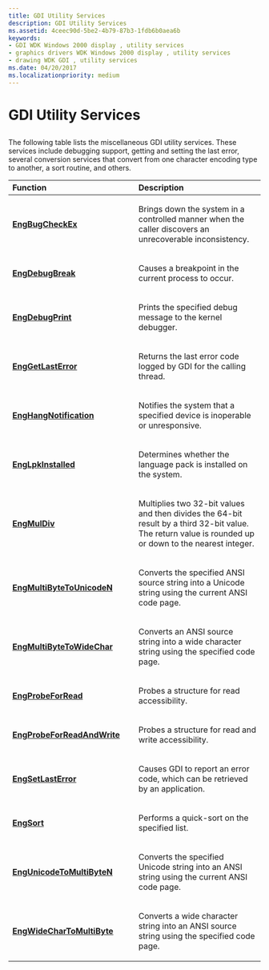 ```yaml
---
title: GDI Utility Services
description: GDI Utility Services
ms.assetid: 4ceec90d-5be2-4b79-87b3-1fdb6b0aea6b
keywords:
- GDI WDK Windows 2000 display , utility services
- graphics drivers WDK Windows 2000 display , utility services
- drawing WDK GDI , utility services
ms.date: 04/20/2017
ms.localizationpriority: medium
---
```


# GDI Utility Services


## <span id="ddk_gdi_utility_services_gg"></span><span id="DDK_GDI_UTILITY_SERVICES_GG"></span>


The following table lists the miscellaneous GDI utility services. These services include debugging support, getting and setting the last error, several conversion services that convert from one character encoding type to another, a sort routine, and others.

<table>
<colgroup>
<col width="50%" />
<col width="50%" />
</colgroup>
<thead>
<tr class="header">
<th align="left">Function</th>
<th align="left">Description</th>
</tr>
</thead>
<tbody>
<tr class="odd">
<td align="left"><p><a href="/windows/desktop/api/winddi/nf-winddi-engbugcheckex" data-raw-source="[&lt;strong&gt;EngBugCheckEx&lt;/strong&gt;](/windows/desktop/api/winddi/nf-winddi-engbugcheckex)"><strong>EngBugCheckEx</strong></a></p></td>
<td align="left"><p>Brings down the system in a controlled manner when the caller discovers an unrecoverable inconsistency.</p></td>
</tr>
<tr class="even">
<td align="left"><p><a href="/windows/desktop/api/winddi/nf-winddi-engdebugbreak" data-raw-source="[&lt;strong&gt;EngDebugBreak&lt;/strong&gt;](/windows/desktop/api/winddi/nf-winddi-engdebugbreak)"><strong>EngDebugBreak</strong></a></p></td>
<td align="left"><p>Causes a breakpoint in the current process to occur.</p></td>
</tr>
<tr class="odd">
<td align="left"><p><a href="/windows/desktop/api/winddi/nf-winddi-engdebugprint" data-raw-source="[&lt;strong&gt;EngDebugPrint&lt;/strong&gt;](/windows/desktop/api/winddi/nf-winddi-engdebugprint)"><strong>EngDebugPrint</strong></a></p></td>
<td align="left"><p>Prints the specified debug message to the kernel debugger.</p></td>
</tr>
<tr class="even">
<td align="left"><p><a href="/windows/desktop/api/winddi/nf-winddi-enggetlasterror" data-raw-source="[&lt;strong&gt;EngGetLastError&lt;/strong&gt;](/windows/desktop/api/winddi/nf-winddi-enggetlasterror)"><strong>EngGetLastError</strong></a></p></td>
<td align="left"><p>Returns the last error code logged by GDI for the calling thread.</p></td>
</tr>
<tr class="odd">
<td align="left"><p><a href="/windows/desktop/api/winddi/nf-winddi-enghangnotification" data-raw-source="[&lt;strong&gt;EngHangNotification&lt;/strong&gt;](/windows/desktop/api/winddi/nf-winddi-enghangnotification)"><strong>EngHangNotification</strong></a></p></td>
<td align="left"><p>Notifies the system that a specified device is inoperable or unresponsive.</p></td>
</tr>
<tr class="even">
<td align="left"><p><a href="/windows/desktop/api/winddi/nf-winddi-englpkinstalled" data-raw-source="[&lt;strong&gt;EngLpkInstalled&lt;/strong&gt;](/windows/desktop/api/winddi/nf-winddi-englpkinstalled)"><strong>EngLpkInstalled</strong></a></p></td>
<td align="left"><p>Determines whether the language pack is installed on the system.</p></td>
</tr>
<tr class="odd">
<td align="left"><p><a href="/windows/desktop/api/winddi/nf-winddi-engmuldiv" data-raw-source="[&lt;strong&gt;EngMulDiv&lt;/strong&gt;](/windows/desktop/api/winddi/nf-winddi-engmuldiv)"><strong>EngMulDiv</strong></a></p></td>
<td align="left"><p>Multiplies two 32-bit values and then divides the 64-bit result by a third 32-bit value. The return value is rounded up or down to the nearest integer.</p></td>
</tr>
<tr class="even">
<td align="left"><p><a href="/windows/desktop/api/winddi/nf-winddi-engmultibytetounicoden" data-raw-source="[&lt;strong&gt;EngMultiByteToUnicodeN&lt;/strong&gt;](/windows/desktop/api/winddi/nf-winddi-engmultibytetounicoden)"><strong>EngMultiByteToUnicodeN</strong></a></p></td>
<td align="left"><p>Converts the specified ANSI source string into a Unicode string using the current ANSI code page.</p></td>
</tr>
<tr class="odd">
<td align="left"><p><a href="/windows/desktop/api/winddi/nf-winddi-engmultibytetowidechar" data-raw-source="[&lt;strong&gt;EngMultiByteToWideChar&lt;/strong&gt;](/windows/desktop/api/winddi/nf-winddi-engmultibytetowidechar)"><strong>EngMultiByteToWideChar</strong></a></p></td>
<td align="left"><p>Converts an ANSI source string into a wide character string using the specified code page.</p></td>
</tr>
<tr class="even">
<td align="left"><p><a href="/windows/desktop/api/winddi/nf-winddi-engprobeforread" data-raw-source="[&lt;strong&gt;EngProbeForRead&lt;/strong&gt;](/windows/desktop/api/winddi/nf-winddi-engprobeforread)"><strong>EngProbeForRead</strong></a></p></td>
<td align="left"><p>Probes a structure for read accessibility.</p></td>
</tr>
<tr class="odd">
<td align="left"><p><a href="/windows/desktop/api/winddi/nf-winddi-engprobeforreadandwrite" data-raw-source="[&lt;strong&gt;EngProbeForReadAndWrite&lt;/strong&gt;](/windows/desktop/api/winddi/nf-winddi-engprobeforreadandwrite)"><strong>EngProbeForReadAndWrite</strong></a></p></td>
<td align="left"><p>Probes a structure for read and write accessibility.</p></td>
</tr>
<tr class="even">
<td align="left"><p><a href="/windows/desktop/api/winddi/nf-winddi-engsetlasterror" data-raw-source="[&lt;strong&gt;EngSetLastError&lt;/strong&gt;](/windows/desktop/api/winddi/nf-winddi-engsetlasterror)"><strong>EngSetLastError</strong></a></p></td>
<td align="left"><p>Causes GDI to report an error code, which can be retrieved by an application.</p></td>
</tr>
<tr class="odd">
<td align="left"><p><a href="/windows/desktop/api/winddi/nf-winddi-engsort" data-raw-source="[&lt;strong&gt;EngSort&lt;/strong&gt;](/windows/desktop/api/winddi/nf-winddi-engsort)"><strong>EngSort</strong></a></p></td>
<td align="left"><p>Performs a quick-sort on the specified list.</p></td>
</tr>
<tr class="even">
<td align="left"><p><a href="/windows/desktop/api/winddi/nf-winddi-engunicodetomultibyten" data-raw-source="[&lt;strong&gt;EngUnicodeToMultiByteN&lt;/strong&gt;](/windows/desktop/api/winddi/nf-winddi-engunicodetomultibyten)"><strong>EngUnicodeToMultiByteN</strong></a></p></td>
<td align="left"><p>Converts the specified Unicode string into an ANSI string using the current ANSI code page.</p></td>
</tr>
<tr class="odd">
<td align="left"><p><a href="/windows/desktop/api/winddi/nf-winddi-engwidechartomultibyte" data-raw-source="[&lt;strong&gt;EngWideCharToMultiByte&lt;/strong&gt;](/windows/desktop/api/winddi/nf-winddi-engwidechartomultibyte)"><strong>EngWideCharToMultiByte</strong></a></p></td>
<td align="left"><p>Converts a wide character string into an ANSI source string using the specified code page.</p></td>
</tr>
</tbody>
</table>

 

